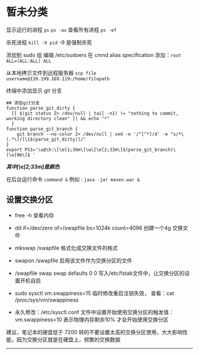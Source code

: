 
# 暂未分类

显示运行的进程 `ps` `ps -ax`  查看所有进程 `ps -ef`

杀死进程 `kill -9 pid` -9 是强制杀死

添加到 sudo 组 编辑 /etc/sudoers 在 cmnd alias specification 添加：`root    ALL=(ALL:ALL) ALL`

从本地拷贝文件到远程服务器 `scp file username@139.199.169.119:/home/filepath`

终端中添加显示 git 分支
```
## 添加git分支
function parse_git_dirty {
  [[ $(git status 2> /dev/null | tail -n1) != "nothing to commit, working directory clean" ]] && echo "*"
  }
function parse_git_branch {
    git branch --no-color 2> /dev/null | sed -e '/^[^*]/d' -e "s/*\(.*\)/[\1$(parse_git_dirty)]/"
}
export PS1='\u@\h:\[\e[1;36m\]\w\[\e[2;33m\]$(parse_git_branch)\[\e[0m\]$ '
```
***其中\[\e[2;33m\]是颜色***

在后台运行命令 `command &` 例如 : `java -jar maven.war &`

## 设置交换分区

* free -h 查看内存

* dd if=/dev/zero of=/swapfile bs=1024k count=4096 创建一个4g 交换文件
* mkswap /swapfile 格式化成交换文件的格式
* swapon /swapfile 启用该文件作为交换分区的文件
* /swapfile swap swap defaults 0 0 写入/etc/fstab文件中，让交换分区的设置开机自启
* sudo sysctl vm.swappiness=15 临时修改重启注销失效， 查看：cat /proc/sys/vm/swappiness
* 永久修改：/etc/sysctl.conf 文件中设置开始使用交换分区的触发值： vm.swappiness=10 表示物理内存剩余10% 才会开始使用交换分区

建议，笔记本的硬盘低于 7200 转的不要设置太高的交换分区使用，大大影响性能，因为交换分区就是在硬盘上，频繁的交换数据

***